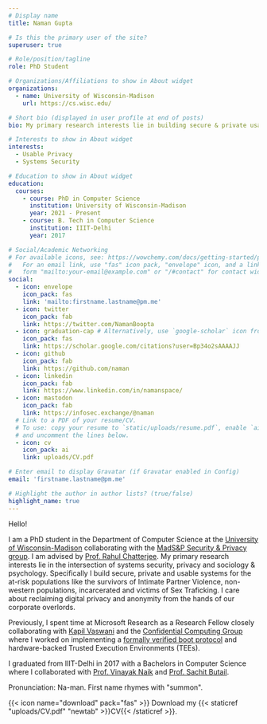 ```yaml
---
# Display name
title: Naman Gupta

# Is this the primary user of the site?
superuser: true

# Role/position/tagline
role: PhD Student

# Organizations/Affiliations to show in About widget
organizations:
  - name: University of Wisconsin-Madison
    url: https://cs.wisc.edu/

# Short bio (displayed in user profile at end of posts)
bio: My primary research interests lie in building secure & private usable-systems for the at-risk populations. 

# Interests to show in About widget
interests:
  - Usable Privacy
  - Systems Security 

# Education to show in About widget
education:
  courses:
    - course: PhD in Computer Science
      institution: University of Wisconsin-Madison
      year: 2021 - Present
    - course: B. Tech in Computer Science
      institution: IIIT-Delhi
      year: 2017

# Social/Academic Networking
# For available icons, see: https://wowchemy.com/docs/getting-started/page-builder/#icons
#   For an email link, use "fas" icon pack, "envelope" icon, and a link in the
#   form "mailto:your-email@example.com" or "/#contact" for contact widget.
social:
  - icon: envelope
    icon_pack: fas
    link: 'mailto:firstname.lastname@pm.me'
  - icon: twitter
    icon_pack: fab
    link: https://twitter.com/NamanBoopta
  - icon: graduation-cap # Alternatively, use `google-scholar` icon from `ai` icon pack
    icon_pack: fas
    link: https://scholar.google.com/citations?user=Bp34o2sAAAAJJ
  - icon: github
    icon_pack: fab
    link: https://github.com/naman
  - icon: linkedin
    icon_pack: fab
    link: https://www.linkedin.com/in/namanspace/
  - icon: mastodon
    icon_pack: fab
    link: https://infosec.exchange/@naman 
  # Link to a PDF of your resume/CV.
  # To use: copy your resume to `static/uploads/resume.pdf`, enable `ai` icons in `params.toml`,
  # and uncomment the lines below.
  - icon: cv
    icon_pack: ai
    link: uploads/CV.pdf

# Enter email to display Gravatar (if Gravatar enabled in Config)
email: 'firstname.lastname@pm.me'

# Highlight the author in author lists? (true/false)
highlight_name: true
---
```


Hello! <br/>

I am a PhD student in the Department of Computer Science at the <a target="_blank" href="https://wisc.edu/">University of Wisconsin-Madison</a> collaborating with the <a target="_blank" href="https://madsp.cs.wisc.edu/">MadS&P Security & Privacy group</a>. I am advised by <a target="_blank" href="https://pages.cs.wisc.edu/~chatterjee/">Prof. Rahul Chatterjee</a>. My primary research interests lie in the intersection of systems security, privacy and sociology & psychology. Specifically I build secure, private and usable systems for the at-risk populations like the survivors of Intimate Partner Violence, non-western populations, incarcerated and victims of Sex Traficking. I care about reclaiming digital privacy and anonymity from the hands of our corporate overlords.

Previously, I spent time at Microsoft Research as a Research Fellow closely collaborating with <a target="_blank" href="https://www.microsoft.com/en-us/research/people/kapilv/">Kapil Vaswani</a> and the <a target="_blank" href="https://www.microsoft.com/en-us/research/theme/confidential-computing/">Confidential Computing Group</a> where I worked on implementing a <a target="_blank" href="https://www.usenix.org/conference/usenixsecurity21/presentation/tao"> formally verified boot protocol</a> and hardware-backed Trusted Execution Environments (TEEs). 

I graduated from IIIT-Delhi in 2017 with a Bachelors in Computer Science where I collaborated with <a target="_blank" href="http://vinayaknaik.info/">Prof. Vinayak Naik</a> and <a target="_blank" href="https://www.niu.edu/ceet/about/faculty-and-instructors/butail-sachit.shtml">Prof. Sachit Butail</a>.

<!-- 
Prior to this, I was working as a DevSecOps Engineer at <a target="_blank"  href="https://grab.com">Grab</a> to automate their security defenses and as a Site Reliability Engineer at <a target="_blank" href="https://media.net">media.net</a> to support their near-unethical contextual advertising business. Phew.  -->

Pronunciation: Na-man. First name rhymes with "summon".

{{< icon name="download" pack="fas" >}} Download my {{< staticref "uploads/CV.pdf" "newtab" >}}CV{{< /staticref >}}.
